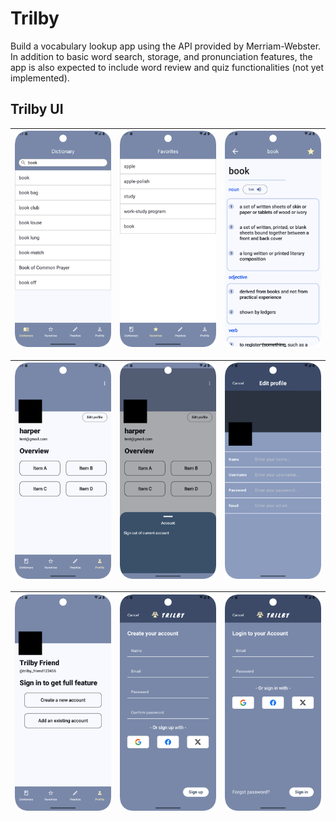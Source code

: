 # Trilby

Build a vocabulary lookup app using the API provided by Merriam-Webster. In addition to basic word search, storage, and pronunciation features, the app is also expected to include word review and quiz functionalities (not yet implemented).

## Trilby UI

| ![UI](screenshots/Dictionary.png) | ![UI](screenshots/Favorites.png) | ![UI](screenshots/Detail.png) |
|------------------------------------|---------------------------------------|----------------------------------------------------|

| ![UI](screenshots/Profile.png) | ![UI](screenshots/ProfileOpenBottomSheet.png) | ![UI](screenshots/EditProfile.png) |
|------------------------------------|---------------------------------------|----------------------------------------------------|

| ![UI](screenshots/ProfileBeforeLogin.png) | ![UI](screenshots/Register.png) | ![UI](screenshots/Login.png) |
|------------------------------------|---------------------------------------|----------------------------------------------------|
